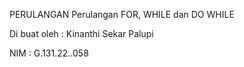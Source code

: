 PERULANGAN
Perulangan FOR, WHILE dan DO WHILE

Di buat oleh :
Kinanthi Sekar Palupi

NIM :
G.131.22..058

